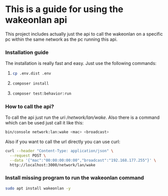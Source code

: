 # This is a guide for using the wakeonlan api
This project includes actually just the api to call the wakeonlan on a 
specific pc within the same network as the pc running this api.

### Installation guide
The installation is really fast and easy. Just use the following commands:
1. ```bash
   cp .env.dist .env
   ```
   
2. ```bash
   composer install
   ```
   
3. ```bash
   composer test:behavior:run
   ```

### How to call the api?
To call the api just run the uri */network/lan/wake*. Also there is a command
which can be used just call it like this:
```bash
bin/console network:lan:wake <mac> <broadcast>
```
Also if you want to call the url directly you can use curl:
```bash
curl --header "Content-Type: application/json" \
  --request POST \
  --data '{"mac":"00:00:00:00:00","broadcast":"192.168.177.255"}' \
  http://localhost:3000/network/lan/wake
```

### Install missing program to run the wakeonlan command
```bash
sudo apt install wakeonlan -y
```